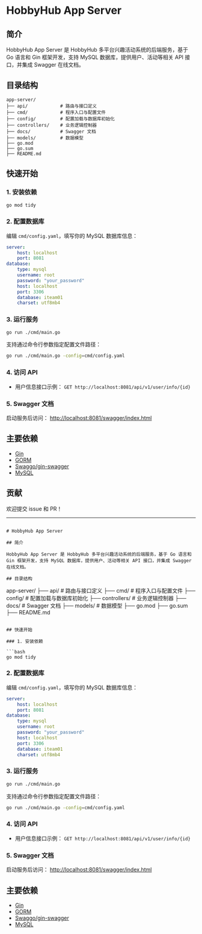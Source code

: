 # HobbyHub App Server

## 简介

HobbyHub App Server 是 HobbyHub 多平台兴趣活动系统的后端服务，基于 Go 语言和 Gin 框架开发，支持 MySQL 数据库，提供用户、活动等相关 API 接口，并集成 Swagger 在线文档。

## 目录结构

```
app-server/
├── api/            # 路由与接口定义
├── cmd/            # 程序入口与配置文件
├── config/         # 配置加载与数据库初始化
├── controllers/    # 业务逻辑控制器
├── docs/           # Swagger 文档
├── models/         # 数据模型
├── go.mod
├── go.sum
├── README.md
```

## 快速开始

### 1. 安装依赖

```bash
go mod tidy
```

### 2. 配置数据库

编辑 `cmd/config.yaml`，填写你的 MySQL 数据库信息：

```yaml
server:
    host: localhost
    port: 8081
database:
    type: mysql
    username: root
    password: "your_password"
    host: localhost
    port: 3306
    database: iteam01
    charset: utf8mb4
```

### 3. 运行服务

```bash
go run ./cmd/main.go
```

支持通过命令行参数指定配置文件路径：

```bash
go run ./cmd/main.go -config=cmd/config.yaml
```

### 4. 访问 API

- 用户信息接口示例：
  `GET http://localhost:8081/api/v1/user/info/{id}`

### 5. Swagger 文档

启动服务后访问：
[http://localhost:8081/swagger/index.html](http://localhost:8081/swagger/index.html)

## 主要依赖

- [Gin](https://github.com/gin-gonic/gin)
- [GORM](https://gorm.io/)
- [Swaggo/gin-swagger](https://github.com/swaggo/gin-swagger)
- [MySQL](https://www.mysql.com/)

## 贡献

欢迎提交 issue 和 PR！

---

```//

# HobbyHub App Server

## 简介

HobbyHub App Server 是 HobbyHub 多平台兴趣活动系统的后端服务，基于 Go 语言和 Gin 框架开发，支持 MySQL 数据库，提供用户、活动等相关 API 接口，并集成 Swagger 在线文档。

## 目录结构

```

app-server/
├── api/            # 路由与接口定义
├── cmd/            # 程序入口与配置文件
├── config/         # 配置加载与数据库初始化
├── controllers/    # 业务逻辑控制器
├── docs/           # Swagger 文档
├── models/         # 数据模型
├── go.mod
├── go.sum
├── README.md

```

## 快速开始

### 1. 安装依赖

```bash
go mod tidy
```

### 2. 配置数据库

编辑 `cmd/config.yaml`，填写你的 MySQL 数据库信息：

```yaml
server:
    host: localhost
    port: 8081
database:
    type: mysql
    username: root
    password: "your_password"
    host: localhost
    port: 3306
    database: iteam01
    charset: utf8mb4
```

### 3. 运行服务

```bash
go run ./cmd/main.go
```

支持通过命令行参数指定配置文件路径：

```bash
go run ./cmd/main.go -config=cmd/config.yaml
```

### 4. 访问 API

- 用户信息接口示例：
  `GET http://localhost:8081/api/v1/user/info/{id}`

### 5. Swagger 文档

启动服务后访问：
[http://localhost:8081/swagger/index.html](http://localhost:8081/swagger/index.html)

## 主要依赖

- [Gin](https://github.com/gin-gonic/gin)
- [GORM](https://gorm.io/)
- [Swaggo/gin-swagger](https://github.com/swaggo/gin-swagger)
- [MySQL](https://www.mysql.com/)
